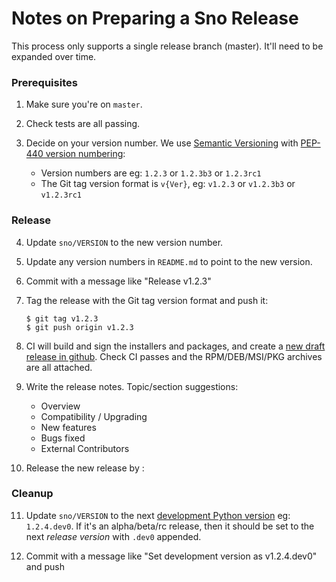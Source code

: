 Notes on Preparing a Sno Release
================================

This process only supports a single release branch (master). It'll need to be expanded over time.

### Prerequisites

1. Make sure you're on `master`.

2. Check tests are all passing.

3. Decide on your version number. We use [Semantic Versioning](https://semver.org/) with [PEP-440 version numbering](https://www.python.org/dev/peps/pep-0440/):
   * Version numbers are eg: `1.2.3` or `1.2.3b3` or `1.2.3rc1`
   * The Git tag version format is `v{Ver}`, eg: `v1.2.3` or `v1.2.3b3` or `v1.2.3rc1`

### Release

4. Update `sno/VERSION` to the new version number.

5. Update any version numbers in `README.md` to point to the new version.

6. Commit with a message like "Release v1.2.3"

7. Tag the release with the Git tag version format and push it:
   ```console
   $ git tag v1.2.3
   $ git push origin v1.2.3
   ```

8. CI will build and sign the installers and packages, and create a [new draft release in github](https://github.com/koordinates/sno/releases). Check CI passes and the RPM/DEB/MSI/PKG archives are all attached.

9. Write the release notes. Topic/section suggestions:
   * Overview
   * Compatibility / Upgrading
   * New features
   * Bugs fixed
   * External Contributors

10. Release the new release by :

### Cleanup

11. Update `sno/VERSION` to the next [development Python version](https://www.python.org/dev/peps/pep-0440/#developmental-releases) eg: `1.2.4.dev0`. If it's an alpha/beta/rc release, then it should be set to the next _release version_ with `.dev0` appended.

12. Commit with a message like "Set development version as v1.2.4.dev0" and push
